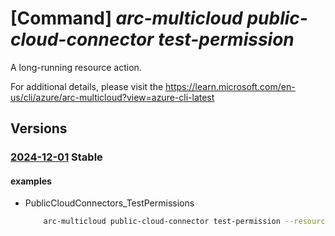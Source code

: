 # [Command] _arc-multicloud public-cloud-connector test-permission_

A long-running resource action.

For additional details, please visit the https://learn.microsoft.com/en-us/cli/azure/arc-multicloud?view=azure-cli-latest

## Versions

### [2024-12-01](/Resources/mgmt-plane/L3N1YnNjcmlwdGlvbnMve30vcmVzb3VyY2Vncm91cHMve30vcHJvdmlkZXJzL21pY3Jvc29mdC5oeWJyaWRjb25uZWN0aXZpdHkvcHVibGljY2xvdWRjb25uZWN0b3JzL3t9L3Rlc3RwZXJtaXNzaW9ucw==/2024-12-01.xml) **Stable**

<!-- mgmt-plane /subscriptions/{}/resourcegroups/{}/providers/microsoft.hybridconnectivity/publiccloudconnectors/{}/testpermissions 2024-12-01 -->

#### examples

- PublicCloudConnectors_TestPermissions
    ```bash
        arc-multicloud public-cloud-connector test-permission --resource-group multiCloudRG --name awsConnector
    ```
